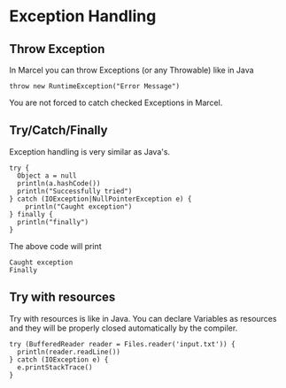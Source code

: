 # Exception Handling

## Throw Exception

In Marcel you can throw Exceptions (or any Throwable) like in Java

```marcel
throw new RuntimeException("Error Message")
```

You are not forced to catch checked Exceptions in Marcel.

## Try/Catch/Finally
Exception handling is very similar as Java's.


````marcel
try {
  Object a = null
  println(a.hashCode())
  println("Successfully tried")
} catch (IOException|NullPointerException e) {
    println("Caught exception")
} finally {
  println("finally")
}
````

The above code will print
`````text
Caught exception
Finally
`````

## Try with resources

Try with resources is like in Java. You can declare Variables as resources and they will be properly closed automatically by the compiler.

````marcel
try (BufferedReader reader = Files.reader('input.txt')) {
  println(reader.readLine())
} catch (IOException e) {
  e.printStackTrace()
}
````